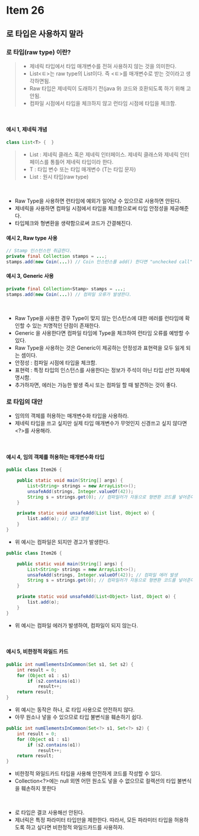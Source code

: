 # Item 26

## 로 타입은 사용하지 말라

### 로 타입(raw type) 이란?
> - 제네릭 타입에서 타입 매개변수를 전혀 사용하지 않는 것을 의미한다.
> - List<ㅌ>는 raw type의 List이다. 즉 <ㅌ>를 매개변수로 받는 것이라고 생각하면됨.
> - Raw 타입은 제네릭이 도래하기 전(java 9) 코드와 호환되도록 하기 위해 고안됨.
> - 컴파일 시점에서 타입을 체크하지 않고 런타임 시점에 타입을 체크함.
<br>

#### 예시 1, 제네릭 개념
```java
class List<T> {  }
```
>- List<T> : 제네릭 클래스 혹은 제네릭 인터페이스. 제네릭 클래스와 제네릭 인터페이스를 통틀어 제네릭 타입이라 한다.
>- T : 타입 변수 또는 타입 매개변수 (T는 타입 문자)
>- List : 원시 타입(raw type) 
<br>

- Raw Type을 사용하면 런타임에 예외가 일어날 수 있으므로 사용하면 안된다.
- 제네릭을 사용하면 컴파일 시점에서 타입을 체크함으로써 타입 안정성을 제공해준다.
- 타입체크와 형변환을 생략함으로써 코드가 간결해진다.


#### 예시 2, Raw type 사용
```java
// Stamp 인스턴스만 취급한다.
private final Collection stamps = ...; 
stamps.add(new Coin(...)) // Coin 인스턴스를 add() 한다면 "unchecked call" 경고를 내뱉는다.
```

#### 예시 3, Generic 사용
```java
private final Collection<Stamp> stamps = ...;
stamps.add(new Coin(...)) // 컴파일 오류가 발생한다.
```
<br>

- Raw Type을 사용한 경우 Type이 맞지 않는 인스턴스에 대한 에러를 런타임에 확인할 수 있는 치명적인 단점이 존재한다.
- Generic 을 사용한다면 컴파일 타임에 Type을 체크하여 런타임 오류를 예방할 수 있다.
- Raw Type을 사용하는 것은 Generic이 제공하는 안정성과 표현력을 모두 잃게 되는 셈이다.
 - 안정성 : 컴파일 시점에 타입을 체크함.
 - 표현력 : 특정 타입의 인스턴스를 사용한다는 정보가 주석이 아닌 타입 선언 자체에 명시함.
- 추가하자면, 에러는 가능한 발생 즉시 또는 컴파일 할 때 발견하는 것이 좋다.

### 로 타입의 대안
- 임의의 객체를 허용하는 매개변수화 타입을 사용하라.
- 제네릭 타입을 쓰고 싶지만 실제 타입 매개변수가 무엇인지 신경쓰고 싶지 않다면 <?>를 사용해라.
<br>

#### 예시 4, 임의 객체를 허용하는 매개변수화 타입 

```java
public class Item26 {

    public static void main(String[] args) {
        List<String> strings = new ArrayList<>();
        unsafeAdd(strings, Integer.valueOf(42));
        String s = strings.get(0); // 컴파일러가 자동으로 형변환 코드를 넣어준다, 런타임 에러 발생
    }

    private static void unsafeAdd(List list, Object o) {
        list.add(o); // 경고 발생
    }
}
```
- 위 예시는 컴파일은 되지만 경고가 발생한다.

```java
public class Item26 {

    public static void main(String[] args) {
        List<String> strings = new ArrayList<>();
        unsafeAdd(strings, Integer.valueOf(42)); // 컴파일 에러 발생
        String s = strings.get(0); // 컴파일러가 자동으로 형변환 코드를 넣어준다
    }

    private static void unsafeAdd(List<Object> list, Object o) {
        list.add(o);
    }
}
```
- 위 예시는 컴파일 에러가 발생하여, 컴파일이 되지 않는다.
<br>

#### 예시 5, 비한정적 와일드 카드

```java
public int numElementsInCommon(Set s1, Set s2) {
    int result = 0;
    for (Object o1 : s1)
        if (s2.contains(o1))
            result++;
    return result;
}
```
- 위 예시는 동작은 하나, 로 타입 사용으로 안전하지 않다.
- 아무 원소나 넣을 수 있으므로 타입 불변식을 훼손하기 쉽다.

```java
public int numElementsInCommon(Set<?> s1, Set<?> s2) {
    int result = 0;
    for (Object o1 : s1)
        if (s2.contains(o1))
            result++;
    return result;
}
```
- 비한정적 와일드카드 타입을 사용해 안전하게 코드를 작성할 수 있다.
- Collection<?>에는 null 외엔 어떤 원소도 넣을 수 없으므로 컬렉션의 타입 불변식을 훼손하지 못한다
<br>

- 로 타입은 결코 사용해선 안된다.
- 제너릭은 특정 파라미터 타입만을 제한한다. 따라서, 모든 파라미터 타입을 허용하도록 하고 싶다면 비한정적 와일드카드를 사용하자.
